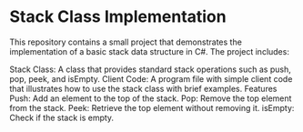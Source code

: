 # Stack Class Implementation
This repository contains a small project that demonstrates the implementation of a basic stack data structure in C#. The project includes:

Stack Class: A class that provides standard stack operations such as push, pop, peek, and isEmpty.
Client Code: A program file with simple client code that illustrates how to use the stack class with brief examples.
Features
Push: Add an element to the top of the stack.
Pop: Remove the top element from the stack.
Peek: Retrieve the top element without removing it.
isEmpty: Check if the stack is empty.
